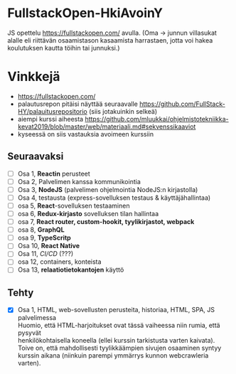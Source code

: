 # FullstackOpen-HkiAvoinY
JS opettelu https://fullstackopen.com/ avulla. (Oma -> junnun villasukat alalle eli riittävän osaamistason kasaamista harrastaen, jotta voi hakea koulutuksen kautta töihin tai junnuksi.)

# Vinkkejä 
 - https://fullstackopen.com/
 - palautusrepon pitäisi näyttää seuraavalle https://github.com/FullStack-HY/palauitusrepositorio (siis jotakuinkin selkeä)
 - aiempi kurssi aiheesta https://github.com/mluukkai/ohjelmistotekniikka-kevat2019/blob/master/web/materiaali.md#sekvenssikaaviot 
 - kyseessä on siis vastauksia avoimeen kurssiin

## Seuraavaksi
- [ ] Osa 1, **Reactin** perusteet
- [ ] Osa 2, Palvelimen kanssa kommunikointia
- [ ] Osa 3, **NodeJS** (palvelimen ohjelmointia NodeJS:n kirjastolla)
- [ ] Osa 4, testausta (express-sovelluksen testaus & käyttäjähallintaa)
- [ ] osa 5, **React**-sovelluksen testaaminen
- [ ] osa 6, **Redux-kirjasto** sovelluksen tilan hallintaa
- [ ] osa 7, **React router, custom-hookit, tyylikirjastot, webpack**
- [ ] osa 8, **GraphQL**
- [ ] osa 9, **TypeScritp**
- [ ] Osa 10, **React Native**
- [ ] Osa 11, *CI/CD* (???)
- [ ] osa 12, containers, konteista
- [ ] Osa 13, **relaatiotietokantojen** käyttö

## Tehty
- [x] Osa 1, HTML, web-sovellusten perusteita, historiaa, HTML, SPA, JS palvelimessa
<br> Huomio, että HTML-harjoitukset ovat tässä vaiheessa niin rumia, että pysyvät <br>
henkilökohtaisella koneella (ellei kurssin tarkistusta varten kaivata). <br> Toive on, että mahdollisesti tyylikkäämpien sivujen osaaminen syntyy kurssin aikana (niinkuin parempi ymmärrys kunnon webcrawleria varten).
